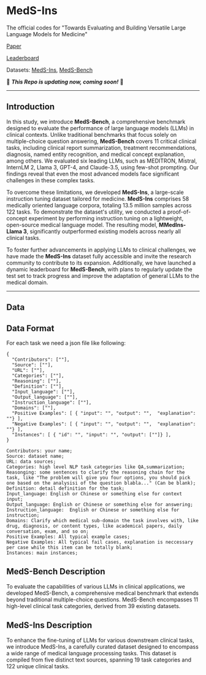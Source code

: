 # MedS-Ins
The official codes for "Towards Evaluating and Building Versatile Large Language Models for Medicine"

[Paper]()

[Leaderboard](https://henrychur.github.io/MedS-Bench/)

Datasets: [MedS-Ins](), [MedS-Bench]()

:construction: **_This Repo is updating now, coming soon!_** :construction:

---

## Introduction

In this study, we introduce **MedS-Bench**, a comprehensive benchmark designed to evaluate the performance of large language models (LLMs) in clinical contexts. Unlike traditional benchmarks that focus solely on multiple-choice question answering, **MedS-Bench** covers 11 critical clinical tasks, including clinical report summarization, treatment recommendations, diagnosis, named entity recognition, and medical concept explanation, among others. We evaluated six leading LLMs, such as MEDITRON, Mistral, InternLM 2, Llama 3, GPT-4, and Claude-3.5, using few-shot prompting. Our findings reveal that even the most advanced models face significant challenges in these complex tasks.

To overcome these limitations, we developed **MedS-Ins**, a large-scale instruction tuning dataset tailored for medicine. **MedS-Ins** comprises 58 medically oriented language corpora, totaling 13.5 million samples across 122 tasks. To demonstrate the dataset's utility, we conducted a proof-of-concept experiment by performing instruction tuning on a lightweight, open-source medical language model. The resulting model, **MMedIns-Llama 3**, significantly outperformed existing models across nearly all clinical tasks.

To foster further advancements in applying LLMs to clinical challenges, we have made the **MedS-Ins** dataset fully accessible and invite the research community to contribute to its expansion. Additionally, we have launched a dynamic leaderboard for **MedS-Bench**, with plans to regularly update the test set to track progress and improve the adaptation of general LLMs to the medical domain.

---


## Data
## Data Format
For each task we need a json file like following:
```
{
  "Contributors": [""],
  "Source": [""],
  "URL": [""],
  "Categories": [""],
  "Reasoning": [""],
  "Definition": [""],
  "Input_language": [""], 
  "Output_language": [""],
  "Instruction_language": [""],  
  "Domains": [""],    
  "Positive Examples": [ { "input": "", "output": "",  "explanation": ""} ], 
  "Negative Examples": [ { "input": "", "output": "",  "explanation": ""} ],
  "Instances": [ { "id": "", "input": "", "output": [""]} ],
}
```

```
Contributors: your name;
Source: dataset name;
URL: data sources;
Categories: high level NLP task categories like QA,summarization;
Reasonging: some sentences to clarify the reasoning chain for the task, like "The problem will give you four options, you should pick one based on the analysisi of the question blabla..." (Can be blank);
Definition: detail definition for the task;
Input_language: English or Chinese or something else for context input;
Output_language: English or Chinese or something else for answering;
Instruction_language:  English or Chinese or something else for instruction;
Domains: Clarify which medical sub-domain the task involves with, like drug, diagnosis, or content types, like academical papers, daily conversation, exam, and so on;
Positive Examples: All typical example cases;
Negative Examples: All typical fail cases, explanation is neccessary per case while this item can be totally blank;
Instances: main instances;
```

## MedS-Bench Description
To evaluate the capabilities of various LLMs in clinical applications, we developed MedS-Bench, a comprehensive medical benchmark that extends beyond traditional multiple-choice questions. MedS-Bench encompasses 11 high-level clinical task categories, derived from 39 existing datasets.


## MedS-Ins Description
To enhance the fine-tuning of LLMs for various downstream clinical tasks, we introduce MedS-Ins, a carefully curated dataset designed to encompass a wide range of medical language processing tasks. This dataset is compiled from five distinct text sources, spanning 19 task categories and 122 unique clinical tasks.